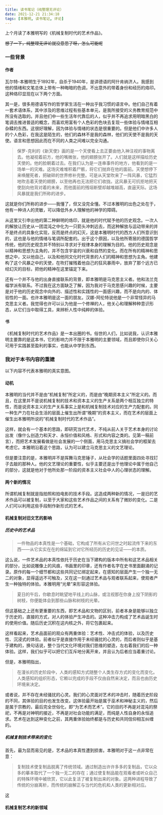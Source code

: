 ```yaml
---
title: 读书笔记（纯整理无评论）
date: 2021-12-21 21:34:18
tags: [本雅明, 读书笔记, 评论]
---
```


上个月读了本雅明写的《机械复制时代的艺术作品》。

<!--more-->

~~想了一下，纯整理无评论就没意思了呀，怎么可能呢~~

### 一些背景

#### 作者

瓦尔特-本雅明生于1892年，自杀于1940年，是讲德语的阿什肯纳济人。我感到他的情绪和文笔总体上带有一种晦暗的色调，不出意外的带着身份和经历的烙印。这种烙印显现在以下两个方面。

其一是，很多用德语写作的哲学家生活在一种出乎我习惯的语言中。他们自己有着一套术语体系，其中涉及的思维过程有些基本单元，是我所接受的义务教育规范中所没有选取的。并且他们中一些生活年代靠后的人，似乎并不再追求用明暗黑白的笔调去推进普适的概念，而喜欢用富有个人色彩的色块去复现一些体验与情绪互相杂糅的东西。这很好理解，因为体验与情绪的状态是很重要的。但是他们中许多人的个人色彩，在我这是陌生的，他们的森林不是我的森林，他们的天使不是我的天使。语言和思想因此而在不同的人类之间难以完全沟通。

> 保罗-克利的《新天使》画的是一个天使看上去正要由他入神注视的事物离去。他凝视着前方，他的嘴微张，他的翅膀张开了。人们就是这样描绘历史天使的。他的脸朝着过去。在我们认为是一连串事件的地方，他看到的是一场单一的灾难。这场灾难堆积着尸骸，将它们抛弃在他的面前。天使想停下来唤醒死者，把破碎的世界修补完整。可是从天堂吹来了一阵风暴，它猛烈地吹击着天使的翅膀，以至他再也无法把它们收拢。这风暴无可抗拒地把天使刮向他背对着的未来，而他面前的残垣断壁却越堆越高，直逼天际。这场风暴就是我们所称的进步。

这就是你们所称的进步——我懂了，但又没完全懂。不过本雅明的出色之处在于，他有一种诗人的灵敏，可以降低外乡人理解他的神学的障碍。

从这里又引申出他的第二种鲜明的烙印，就是他的时代赋予他的历史观念。一次人的解放让历史从一团混沌之中化为一只箭头冲刺远去，而这种解放与运动带来的并不是终点的具象化实现，反而是终点的幻灭，这是本雅明时代的西方人们所意识到的，这也是与他的情绪与笔调所配套的。出于这个原因，以及他所寄居的德国哲学传统，他的历史观念并不特别以寻求对于规律本身的理解为目的。他的历史观念是以精神和思想为主角的，并不包含宇宙的兴衰和自然的变化。而在所有的精神和思想之中，又以他自己，以及和他同文化时代背景的人们的精神和思想为主角。他建构了这个风暴之中的天使，在吹打摧残着他自己的狂风暴雨中，放弃了那个远方已经幻灭的目标，把他的精神在这里锚定下来。

还有一个并不与他的出身直接联系的背景，即本雅明是马克思主义者。他和法兰克福学派有联系。不过我在这方面缺乏了解，因为我对于马克思感兴趣的时候，主要是对于他的历史观念中向外的、描述性和实践性的一面感兴趣，而不是向内的、体验性的一面。也许本雅明是这一面的朋友。汉娜-阿伦特说他是一个非常怪异的马克思主义者。我觉得也许可以认为他是一个修禅的人，他关心和理解种种意识形态，从它们当中取得工具，来辨析人性中纯粹的体验。

#### 书

《机械复制时代的艺术作品》是一本出圈的书。俗世的人们，比如说我，认识本雅明主要靠的是这本书，它的影响力并不限于本雅明的主要领域，而且即使你只关心可用于实践甚至盈利的事实，也能从中学到东西。

### 我对于本书内容的重建

以下内容不代表本雅明的真实意图。

#### 动机

本雅明的当代并不是由“机械复制”所定义的，而是由“晚期资本主义”所定义的。而且，在这里并不是说机械复制的技术和资本主义的生产关系是两个相互独立的特性，而是说资本主义的生产关系事实上是和机械复制技术对应的生产力配套的。同一种生产力在社会生活的层面上催生出所谓“晚期”的资本主义，而在艺术的层面上催生出本雅明所说的“机械复制时代的艺术作品”。

这样，就会有一个基本的思路，即研究当代艺术，不纯从前人关于艺术本身的讨论出发（像什么创造力和天才、永恒价值和风格、形式和内容之类的。见第一稿前言），而把艺术发展看做是社会发展的一个侧面，用马克思主义搞社会学的框架去考虑它。本雅明沿着这个思路，认为可以建立马克思主义的文艺理论。

但是要注意的是，本雅明并不是挥舞马克思锤子，从社会学的话题里面四处寻找钉子去敲的那种人。他的文艺理论的重要性，似乎主要还是出于他理论中属于他自己的部分，这就是他对于他所处那一阶段的资本主义社会中人的心理状态的理解。

#### 两个新的情况

所谓机械复制就是指拍照和拍电影的技术手段。这造成两种新的情况，一是旧的艺术作品可以被复制，以至于大家和这些艺术作品之间的关系有了微妙的变化。二是人们可以利用这些手段制作新形式的艺术。

#### 机械复制对旧文艺的影响

##### 历史中的艺术品

> 一件物品的本真性是一个基础，它构成了所有从它问世之时起流传下来的东西——从它实实在在的绵延到它对它所经历的历史的见证——的本质。

这么说，一件艺术品的本真性依托于历史在当下建构的版本中所有和这艺术品相关的部分，比如说雕像上的风痕，书画里的印章，还有作者名字在史书里面翻涌的记录。原作的每一个细节都和这些共同记忆绑定起来，在感知的层面产生一个独一无二的对象，显得遥远不可触及，又在这一刻通过艺术品与观者联系起来，使观者产生一种独特的体验。本雅明用“光晕”来形容这体验。

> 夏日的午后，你歇息时眺望地平线上的山脉，或注视那在你身上投下阴影的树枝，你便能体会到那些山脉和树枝的光晕。

但这基础之上还有更重要的东西，即艺术品和文物的区别，前者本身是能够以独立于历史的，直接的方式，对人的体验产生冲击的。这种冲击力构成了艺术品诞生时的使用价值。随后历史沉积在这内核之外，将它包裹起来。

这样看起来，艺术品面前的观众有两重体验：艺术性、冲击式的体验，以及历史性、沉浸式的体验。前者似乎是直接作用于未经骚扰的心灵的，而后者则似乎是基于建构的，换句话说，整个当代文化环境对我们思维的塑造，左右着我们的后一种体验。这样，我们似乎可以把它们互斥地分离开来，并且认为后者应当着重讨论。

但是，本雅明指出，

> 在漫长的历史阶段中，人类的感知方式随整个人类生存方式的变化而变化。人类感知的组织形态，它赖以完成的手段不仅由自然来决定，而且也由历史环境来决定。

或者说，并不存在未经骚扰的心灵。我们的心灵面对艺术的冲击时，随着历史阶段的不同，其体验的目的也发生改变。这体验最开始是属于巫术和神秘主义的，然后是属于宗教的，最后完全世俗化，即“为艺术而艺术”。它的目的不再是对混沌的祭祀，不再是对神明的接近，不再是对社会功能的满足，而纯是人性自身的永恒追求。艺术在达到这种变化之前，其两重体验始终都是与历史和共同信仰相互纠缠的。

##### 机械复制技术带来的变化

首先，最为显而易见的是，艺术品的本真性遭到损害。本雅明对于这一点非常在意：

> 复制技术使复制品脱离了传统领域。通过制造出许许多多的复制品，它以众多的摹本取代了一个独一无二的存在；通过使复制品能在观看者或听众自己的特殊环境中被欣赏，它以此复活了被复制出来的对象。这两种进程导致了传统的分崩离析，而传统的崩解正与当代的危机和人类的更新相对应。

这

#### 机械复制艺术的新领域
